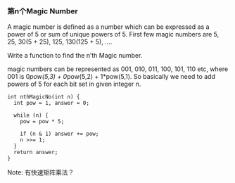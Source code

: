 ### 第n个Magic Number

A magic number is defined as a number which can be expressed as a power of 5 or sum of unique powers of 5. First few magic numbers are 5, 25, 30(5 + 25), 125, 130(125 + 5), ….

Write a function to find the n’th Magic number.

magic numbers can be represented as 001, 010, 011, 100, 101, 110 etc, where 001 is 0*pow(5,3) + 0*pow(5,2) + 1*pow(5,1). So basically we need to add powers of 5 for each bit set in given integer n.

```
int nthMagicNo(int n) {
  int pow = 1, answer = 0;

  while (n) {
    pow = pow * 5;

    if (n & 1) answer += pow;
    n >>= 1;
  }
  return answer;
}
```

Note: 有快速矩阵乘法？